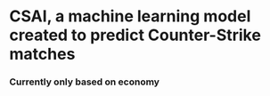 # CSAI, a machine learning model created to predict Counter-Strike matches

### Currently only based on economy
